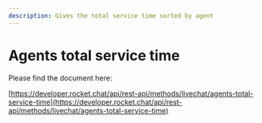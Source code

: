 ```yaml
---
description: Gives the total service time sorted by agent
---
```


# Agents total service time

Please find the document here: 

[https://developer.rocket.chat/api/rest-api/methods/livechat/agents-total-service-time](https://developer.rocket.chat/api/rest-api/methods/livechat/agents-total-service-time)

